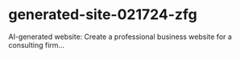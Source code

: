 # generated-site-021724-zfg
AI-generated website: Create a professional business website for a consulting firm...
